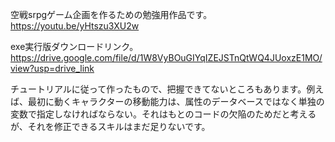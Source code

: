 空戦srpgゲーム企画を作るための勉強用作品です。
https://youtu.be/yHtszu3XU2w

exe実行版ダウンロードリンク。
https://drive.google.com/file/d/1W8VyBOuGIYqIZEJSTnQtWQ4JUoxzE1MO/view?usp=drive_link

チュートリアルに従って作ったもので、把握できてないところもあります。例えば、最初に動くキャラクターの移動能力は、属性のデータベースではなく単独の変数で指定しなければならない。それはもとのコードの欠陥のためだと考えるが、それを修正できるスキルはまだ足りないです。
